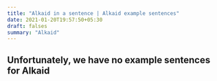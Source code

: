 ```yaml
---
title: "Alkaid in a sentence | Alkaid example sentences"
date: 2021-01-20T19:57:50+05:30
draft: falses
summary: "Alkaid"
---
```

## Unfortunately, we have no example sentences for Alkaid                 
